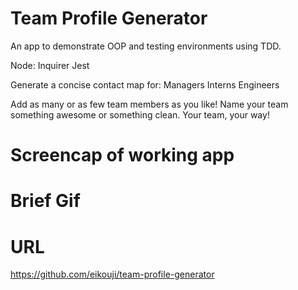 # Team Profile Generator #
An app to demonstrate OOP and testing environments using TDD.

Node:
Inquirer
Jest

Generate a concise contact map for:
Managers
Interns
Engineers

Add as many or as few team members as you like! 
Name your team something awesome or something clean. Your team, your way!

# Screencap of working app #

# Brief Gif #

# URL #

https://github.com/eikouji/team-profile-generator

